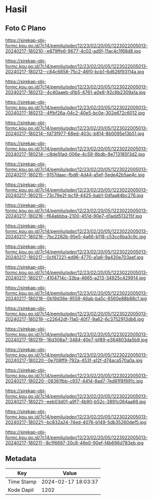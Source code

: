 # Hasil

## Foto C Plano

https://sirekap-obj-formc.kpu.go.id/7c14/pemilu/pdpr/12/23/02/20/05/1223022005013-20240217-180210--e879ffe6-9677-4c02-ad5f-11ac4c1f68d8.jpg

https://sirekap-obj-formc.kpu.go.id/7c14/pemilu/pdpr/12/23/02/20/05/1223022005013-20240217-180212--c84c6658-75c2-46f0-bcb1-6d626f93114a.jpg

https://sirekap-obj-formc.kpu.go.id/7c14/pemilu/pdpr/12/23/02/20/05/1223022005013-20240217-180213--4c40aaeb-d1b5-4761-a0e8-92c6b2309a1a.jpg

https://sirekap-obj-formc.kpu.go.id/7c14/pemilu/pdpr/12/23/02/20/05/1223022005013-20240217-180213--4ffbf26a-04c2-40e5-bc0e-302e672c6012.jpg

https://sirekap-obj-formc.kpu.go.id/7c14/pemilu/pdpr/12/23/02/20/05/1223022005013-20240217-180214--fd73f977-68ed-403c-b814-8b0095e13b51.jpg

https://sirekap-obj-formc.kpu.go.id/7c14/pemilu/pdpr/12/23/02/20/05/1223022005013-20240217-180214--c8de5fad-006e-4c59-8bdb-8e713185f3d2.jpg

https://sirekap-obj-formc.kpu.go.id/7c14/pemilu/pdpr/12/23/02/20/05/1223022005013-20240217-180215--9157daac-fbd6-4d44-a5ef-5ede42b5ae4c.jpg

https://sirekap-obj-formc.kpu.go.id/7c14/pemilu/pdpr/12/23/02/20/05/1223022005013-20240217-180215--73c79e2f-bc19-4425-bab1-0dfaa84bc276.jpg

https://sirekap-obj-formc.kpu.go.id/7c14/pemilu/pdpr/12/23/02/20/05/1223022005013-20240217-180216--f64abbba-2100-451d-90e7-d1add513215f.jpg

https://sirekap-obj-formc.kpu.go.id/7c14/pemilu/pdpr/12/23/02/20/05/1223022005013-20240217-180216--7bc2282b-95e5-4a66-b118-c53cc6ba3c9c.jpg

https://sirekap-obj-formc.kpu.go.id/7c14/pemilu/pdpr/12/23/02/20/05/1223022005013-20240217-180217--0cf47221-ed96-4770-a1a6-9a430e703aef.jpg

https://sirekap-obj-formc.kpu.go.id/7c14/pemilu/pdpr/12/23/02/20/05/1223022005013-20240217-180217--4104714c-33ba-4665-a213-34925c429914.jpg

https://sirekap-obj-formc.kpu.go.id/7c14/pemilu/pdpr/12/23/02/20/05/1223022005013-20240217-180218--0b19d36e-9559-46ab-ba5c-6560e88b88c1.jpg

https://sirekap-obj-formc.kpu.go.id/7c14/pemilu/pdpr/12/23/02/20/05/1223022005013-20240217-180219--c22642df-11a0-40f7-9a62-6c3752913db6.jpg

https://sirekap-obj-formc.kpu.go.id/7c14/pemilu/pdpr/12/23/02/20/05/1223022005013-20240217-180219--16d308a7-3484-40e7-bf89-e364803da5b9.jpg

https://sirekap-obj-formc.kpu.go.id/7c14/pemilu/pdpr/12/23/02/20/05/1223022005013-20240217-180220--0e708ff9-792a-453f-a12f-d74aca570a0a.jpg

https://sirekap-obj-formc.kpu.go.id/7c14/pemilu/pdpr/12/23/02/20/05/1223022005013-20240217-180220--08361fbb-c937-4414-8ad7-7ed61f8f891c.jpg

https://sirekap-obj-formc.kpu.go.id/7c14/pemilu/pdpr/12/23/02/20/05/1223022005013-20240217-180221--eeb03d01-a9f7-4b90-b52c-3891c064aa66.jpg

https://sirekap-obj-formc.kpu.go.id/7c14/pemilu/pdpr/12/23/02/20/05/1223022005013-20240217-180221--bc832a24-74ed-4076-b149-5db35260def5.jpg

https://sirekap-obj-formc.kpu.go.id/7c14/pemilu/pdpr/12/23/02/20/05/1223022005013-20240217-180211--8c1f6697-20c8-46e0-90ef-f4b696d783eb.jpg


## Metadata

| Key        | Value               |
| ---------- | ------------------- |
| Time Stamp | 2024-02-17 18:03:37 |
| Kode Dapil | 1202                |



